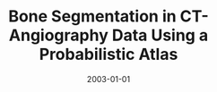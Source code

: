 ---
abstract: ''
authors:
- Matus Straka
- Alexandra LaCruz
- Leonid Dimitrov
- Milos Sramek
- Dominik Fleischmann
- Eduard Gröller
date: '2003-01-01'
featured: false
publication_types:
- '1'
publishDate: '2003-01-01'
title: Bone Segmentation in CT-Angiography Data Using a Probabilistic Atlas
url_pdf: ''
---